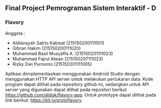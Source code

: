 ## Final Project Pemrograman Sistem Interaktif - D<br>
### Flavory <br>
Anggota : <br>
* Aldiansyah Satrio Kabisat	(215150200111001)
* Gibran Hakim (215150200111020)
* Muhammad Basil Musyaffa A. (215150201111023)
* Muhammad Fajrul Alwan (215150207111023)
* Rizky Dwi Purnomo (215150201111005)

Aplikasi diimplementasikan menggunakan Android Studio dengan menggunakan HTTP API server untuk melakukan pertukaran data. Kode program dapat dilihat pada repository github ini, sedangkan untuk API server yang digunakan dapat dilihat pada repositori berikut https://github.com/aldisk/flavory-app. Untuk prototype dapat dilihat pada link berikut: https://bit.ly/protoflavory.
